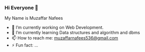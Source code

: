 ### Hi Everyone 👋
My Name is Muzaffar Nafees


<!-- **MuzaffarNafees/muzaffarnafees** is a ✨ _special_ ✨ repository because its `README.md` (this file) appears on your GitHub profile.

Here are some ideas to get you started:
-->

- 🔭 I’m currently working on Web Development.
- 🌱 I’m currently learning Data structures and algorithm and dbms
- 📫 How to reach me: muzaffarnafees536@gmail.com
- ⚡ Fun fact: ...

